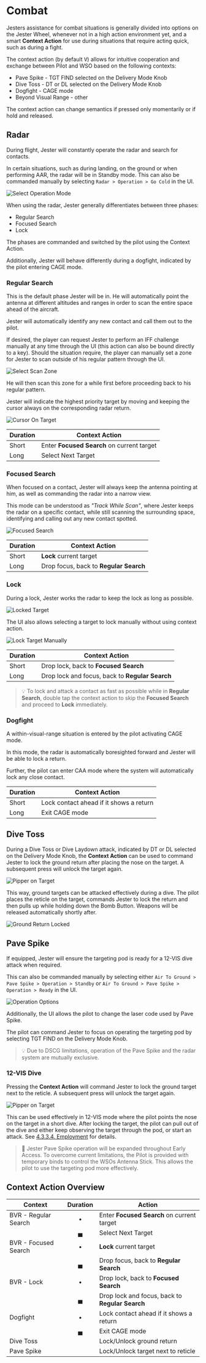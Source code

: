 # Combat

Jesters assistance for combat situations is generally divided into options on
the Jester Wheel, whenever not in a high action environment yet, and a smart
**Context Action** for use during situations that require acting quick, such as
during a fight.

The context action (by default <kbd>V</kbd>) allows for intuitive cooperation
and exchange between Pilot and WSO based on the following contexts:

- Pave Spike - TGT FIND selected on the Delivery Mode Knob
- Dive Toss - DT or DL selected on the Delivery Mode Knob
- Dogfight - CAGE mode
- Beyond Visual Range - other

The context action can change semantics if pressed only momentarily or if hold
and released.

## Radar

During flight, Jester will constantly operate the radar and search for contacts.

In certain situations, such as during landing, on the ground or when performing
AAR, the radar will be in Standby mode. This can also be commanded manually by
selecting `Radar > Operation > Go Cold` in the UI.

![Select Operation Mode](../img/jradar_operation_options.jpg)

When using the radar, Jester generally differentiates between three phases:

- Regular Search
- Focused Search
- Lock

The phases are commanded and switched by the pilot using the Context Action.

Additionally, Jester will behave differently during a dogfight, indicated by the
pilot entering CAGE mode.

### Regular Search

This is the default phase Jester will be in. He will automatically point the
antenna at different altitudes and ranges in order to scan the entire space
ahead of the aircraft.

Jester will automatically identify any new contact and call them out to the
pilot.

If desired, the player can request Jester to perform an IFF challenge manually
at any time through the UI (this action can also be bound directly to a key).
Should the situation require, the player can manually set a zone for Jester to
scan outside of his regular pattern through the UI.

![Select Scan Zone](../img/jradar_select_zone.jpg)

He will then scan this zone for a while first before proceeding back to his
regular pattern.

Jester will indicate the highest priority target by moving and keeping the
cursor always on the corresponding radar return.

![Cursor On Target](../img/jradar_regular_search_cursor.jpg)

| Duration | Context Action                             |
| -------- | ------------------------------------------ |
| Short    | Enter **Focused Search** on current target |
| Long     | Select Next Target                         |

### Focused Search

When focused on a contact, Jester will always keep the antenna pointing at him,
as well as commanding the radar into a narrow view.

This mode can be understood as _"Track While Scan"_, where Jester keeps the
radar on a specific contact, while still scanning the surrounding space,
identifying and calling out any new contact spotted.

![Focused Search](../img/jradar_focused_search.jpg)

| Duration | Context Action                         |
| -------- | -------------------------------------- |
| Short    | **Lock** current target                |
| Long     | Drop focus, back to **Regular Search** |

### Lock

During a lock, Jester works the radar to keep the lock as long as possible.

![Locked Target](../img/jradar_locked.jpg)

The UI also allows selecting a target to lock manually without using context
action.

![Lock Target Manually](../img/jradar_lock_target_manually.jpg)

| Duration | Context Action                                  |
| -------- | ----------------------------------------------- |
| Short    | Drop lock, back to **Focused Search**           |
| Long     | Drop lock and focus, back to **Regular Search** |

> 💡 To lock and attack a contact as fast as possible while in **Regular
> Search**, double tap the context action to skip the **Focused Search** and
> proceed to **Lock** immediately.

### Dogfight

A within-visual-range situation is entered by the pilot activating CAGE mode.

In this mode, the radar is automatically boresighted forward and Jester will be
able to lock a return.

Further, the pilot can enter CAA mode where the system will automatically lock
any close contact.

| Duration | Context Action                          |
| -------- | --------------------------------------- |
| Short    | Lock contact ahead if it shows a return |
| Long     | Exit CAGE mode                          |

## Dive Toss

During a Dive Toss or Dive Laydown attack, indicated by DT or DL selected on the
Delivery Mode Knob, the **Context Action** can be used to command Jester to lock
the ground return after placing the nose on the target. A subsequent press will
unlock the target again.

![Pipper on Target](../img/jester_dive_toss_prepare.jpg)

This way, ground targets can be attacked effectively during a dive. The pilot
places the reticle on the target, commands Jester to lock the return and then
pulls up while holding down the Bomb Button. Weapons will be released
automatically shortly after.

![Ground Return Locked](../img/jester_dive_toss_locked.jpg)

## Pave Spike

If equipped, Jester will ensure the targeting pod is ready for a 12-VIS dive
attack when required.

This can also be commanded manually by selecting either
`Air To Ground > Pave Spike > Operation > Standby` or
`Air To Ground > Pave Spike > Operation > Ready` in the UI.

![Operation Options](../img/jpod_operation_options.jpg)

Additionally, the UI allows the pilot to change the laser code used by Pave
Spike.

The pilot can command Jester to focus on operating the targeting pod by
selecting TGT FIND on the Delivery Mode Knob.

> 💡 Due to DSCG limitations, operation of the Pave Spike and the radar system
> are mutually exclusive.

### 12-VIS Dive

Pressing the **Context Action** will command Jester to lock the ground target
next to the reticle. A subsequent press will unlock the target again.

![Pipper on Target](../img/jpod_12_vis_dive_lock.jpg)

This can be used effectively in 12-VIS mode where the pilot points the nose on
the target in a short dive. After locking the target, the pilot can pull out of
the dive and either keep observing the target through the pod, or start an
attack. See
[4.3.3.4. Employment](../stores/air_to_ground/bombs/employment.md#target-find---tgt-find)
for details.

> 🚧 Jester Pave Spike operation will be expanded throughout Early Access. To
> overcome current limitations, the Pilot is provided with temporary binds to
> control the WSOs Antenna Stick. This allows the pilot to use the targeting pod
> more effectively.

## Context Action Overview

| Context              | Duration | Action                                          |
| -------------------- | :------: | ----------------------------------------------- |
| BVR - Regular Search |    •     | Enter **Focused Search** on current target      |
|                      |    ▄     | Select Next Target                              |
| BVR - Focused Search |    •     | **Lock** current target                         |
|                      |    ▄     | Drop focus, back to **Regular Search**          |
| BVR - Lock           |    •     | Drop lock, back to **Focused Search**           |
|                      |    ▄     | Drop lock and focus, back to **Regular Search** |
| Dogfight             |    •     | Lock contact ahead if it shows a return         |
|                      |    ▄     | Exit CAGE mode                                  |
| Dive Toss            |          | Lock/Unlock ground return                       |
| Pave Spike           |          | Lock/Unlock target next to reticle              |
